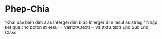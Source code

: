 # Phep-Chia
'Khai báo biến
    dim a as Interger
    dim b as Interger
    dim resul as string
' Nhập kết quả cho boton
    lblResul = Val(txtA.text) + Val(txtB.text)
  End Sub
End Class
